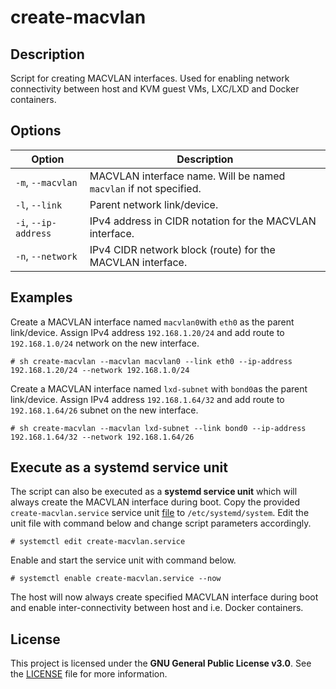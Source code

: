 # create-macvlan

## Description
Script for creating MACVLAN interfaces. Used for enabling network connectivity between host and KVM guest VMs, LXC/LXD and Docker containers.

## Options
| **Option** | **Description** |
| --- | --- |
| `-m`, `--macvlan`    | MACVLAN interface name. Will be named `macvlan` if not specified. |
| `-l`, `--link`       | Parent network link/device.                                       |
| `-i`, `--ip-address` | IPv4 address in CIDR notation for the MACVLAN interface.          |
| `-n`, `--network`    | IPv4 CIDR network block (route) for the MACVLAN interface.        |

## Examples
Create a MACVLAN interface named `macvlan0`with `eth0` as the parent link/device. Assign IPv4 address `192.168.1.20/24` and add route to `192.168.1.0/24` network on the new interface.

```
# sh create-macvlan --macvlan macvlan0 --link eth0 --ip-address 192.168.1.20/24 --network 192.168.1.0/24
```

Create a MACVLAN interface named `lxd-subnet` with `bond0`as the parent link/device. Assign IPv4 address `192.168.1.64/32` and add route to `192.168.1.64/26` subnet on the new interface.

```
# sh create-macvlan --macvlan lxd-subnet --link bond0 --ip-address 192.168.1.64/32 --network 192.168.1.64/26
```

## Execute as a systemd service unit
The script can also be executed as a **systemd service unit** which will always create the MACVLAN interface during boot. Copy the provided `create-macvlan.service` service unit [file](etc/systemd/system/create-macvlan.service) to `/etc/systemd/system`. Edit the unit file with command below and change script parameters accordingly.

```
# systemctl edit create-macvlan.service
```

Enable and start the service unit with command below.

```
# systemctl enable create-macvlan.service --now
```

The host will now always create specified MACVLAN interface during boot and enable inter-connectivity between host and i.e. Docker containers.

## License
This project is licensed under the **GNU General Public License v3.0**. See the [LICENSE](LICENSE) file for more information.
